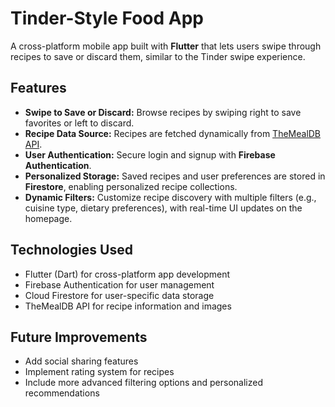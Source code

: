 # Tinder-Style Food App

A cross-platform mobile app built with **Flutter** that lets users swipe through recipes to save or discard them, similar to the Tinder swipe experience.

## Features

- **Swipe to Save or Discard:** Browse recipes by swiping right to save favorites or left to discard.  
- **Recipe Data Source:** Recipes are fetched dynamically from [TheMealDB API](https://www.themealdb.com/api.php).  
- **User Authentication:** Secure login and signup with **Firebase Authentication**.  
- **Personalized Storage:** Saved recipes and user preferences are stored in **Firestore**, enabling personalized recipe collections.  
- **Dynamic Filters:** Customize recipe discovery with multiple filters (e.g., cuisine type, dietary preferences), with real-time UI updates on the homepage.

## Technologies Used

- Flutter (Dart) for cross-platform app development  
- Firebase Authentication for user management  
- Cloud Firestore for user-specific data storage  
- TheMealDB API for recipe information and images

## Future Improvements

- Add social sharing features  
- Implement rating system for recipes  
- Include more advanced filtering options and personalized recommendations
